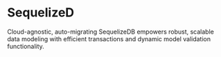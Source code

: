 # SequelizeD
Cloud-agnostic, auto-migrating SequelizeDB empowers robust, scalable data modeling with efficient transactions and dynamic model validation functionality.
